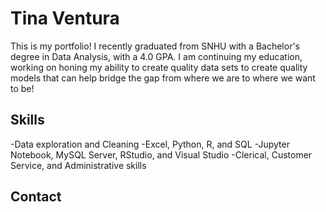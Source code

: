 # Tina Ventura
This is my portfolio! I recently graduated from SNHU with a Bachelor's degree in Data Analysis, with a 4.0 GPA. I am continuing my education, working on honing my ability to create quality data sets to create quality models that can help bridge the gap from where we are to where we want to be!

## Skills
-Data exploration and Cleaning
-Excel, Python, R, and SQL
-Jupyter Notebook, MySQL Server, RStudio, and Visual Studio
-Clerical, Customer Service, and Administrative skills

## Contact
